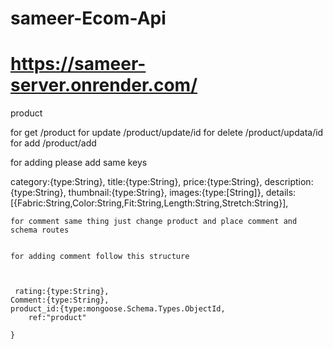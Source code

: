 # sameer-Ecom-Api

# https://sameer-server.onrender.com/
product

for get /product
for update /product/update/id
for delete /product/updata/id
for  add  /product/add


 for adding please add same keys

 category:{type:String},
    title:{type:String},
    price:{type:String},
    description:{type:String},
    thumbnail:{type:String},
    images:{type:[String]},
    details:[{Fabric:String,Color:String,Fit:String,Length:String,Stretch:String}],



    for comment same thing just change product and place comment and schema routes


    for adding comment follow this structure



     rating:{type:String},
    Comment:{type:String},
    product_id:{type:mongoose.Schema.Types.ObjectId,
        ref:"product"
    
    }
